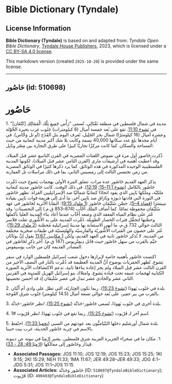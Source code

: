 # Bible Dictionary (Tyndale)

## License Information

**Bible Dictionary (Tyndale)** is based on and adapted from: _Tyndale Open Bible Dictionary_, [Tyndale House Publishers](https://tyndaleopenresources.com/), 2023, which is licensed under a [CC BY-SA 4.0 license](https://creativecommons.org/licenses/by-sa/4.0/legalcode.en).

This markdown version (created `2025-10-20`) is provided under the same license.



--------------------------------

## حَاصُور (id: 510698)

حَاصُور
=======

1\. مدينة في شمال فلسطين في منطقة نَفْتَالِي، تُسمى "رَأْس جَمِيعِ تِلْك ٱلْمَمَالِكِ \[كَنْعَان]" في [يَشوع 11:10](https://ref.ly/Josh11:10). تقع على بُعد خمسة أميال (8 كيلومترات) جَنُوب غرب بحيرة الحَّوْلة وعشرة أميال (16 كيلومترًا) شمال بحر الجَلِيل، تُعرف اليوم بتل القَدَح (أو تل وَجَّاس). في أيام مجدها بلغ عدد سكانها 40,000 نسمة وكانت بلا شك أكبر مدينة كنعانية من حيث المساحة والسكان. كما كانت مركزًا تجاريًا كبيرًا على طرق التجارة بين مِصْر وبَابِل.

ذُكرت حَاصور أول مرة في نصوص اللعنات المصرية في القرن التاسع عشر قبل الميلاد. وقد أُعطيت أهمية في أرشيفات ماري (القرن الثامن عشر قبل الميلاد)، لكونها المدينة الفلسطينية الوحيدة المذكورة في هذه الوثائق. كما يرد ذكرها كثيرًا في الوثائق المصرية من زمن تحتمس الثالث إلى رمسيس الثاني، بما في ذلك مراسلات تل العمارنة.

يذكر العهد القديم حَاصُور عدة مرات. تتعلق المرة الأولى بهجمات يَشوع حيث دُمِّرت حَاصُور بالكامل ([يَشوع 11:1–15؛](https://ref.ly/Josh11:1-Josh11:15) [12:19](https://ref.ly/Josh12:19)). في ذلك الوقت، كانت حَاصُور مدينة كنعانية ملكيّة، وملكها يَابِين الذي يقود اتحادًا كنعانيًا شماليًا ضد الإسرائيليين الغزاة. تظهر حَاصُور في الثورة التي قادتها دَبورَة وبَارَاق ضد يَابِين آخر، ما أدى إلى هزيمة قوات يَابِين بقيادة سِيسَرَا ([قضاة 4–5](https://ref.ly/Judg4:1-Judg5:31)). حصَّن سُلَيْمَان حَاصُور ([1 ملوك 9:15](https://ref.ly/1Kgs9:15))؛ البقايا الأثرية لحَاصُور في عهد سُلَيْمَان محفوظة تمامًا. كما أضاف الملك أَخْآب (874–853 ق.م.) إلى التحصينات؛ وقد عُثر على نظام المياه المعقد الذي وضعه أَخْآب عندما أعاد بناء المدينة العليا بأكملها وحصَّنها لتحمُّل فترات الحصار الطويلة. دُمِّرت المدينة على يد الأَشُّوري تغلث فلاسر الثالث حوالي 732 ق.م، ما أنهى الاستعانة بها مدينةً إسرائيلية مُحصَّنة ([2 ملوك 15:29](https://ref.ly/2Kgs15:29)). عُثر على حصون من الفترات الأشُّوريّة والفارِسيّة والهِلنِستيّة في طبقات صخرية مختلفة من المدينة. لا تُذكر حَاصُور ثانية في العهد القديم، ولكن [1 مكابيين 11:67](https://ref.ly/1Macc11:67) يقول إنَّ يونَاثَان خيَّم بالقرب من سهل حَاصُور حيث قاتل دِيمِتْرِيوس (147 ق.م). آخر ذِكرٍ لحَاصُور في المصادر القديمة كان من جانب يوسيفوس.

اكتست حَاصُور بأهمية خاصة لإبرازها دخول شعب إسرائيل فلسطين الوارد في سفر يَشوع. تُظهر الحفريات بوضوح أنَّ المدينة العظيمة قد دُمِّرت بالنار في النصف الأخير من القرن الثالث عشر قبل الميلاد ولم يجر إعادة بناءها ثانية. تدعم الاكتشافات الأثرية الصورة الكتابية لهجمات عنيفة تحت قيادة يَشوع. وامتلاك بنو إسرائيل الهزيل للمدينة في القرنين الثاني عشر والحادي عشر تبدل في عصر سُلَيمَان إذ قد أُحسن تحصينها. 

2\. بلدة في جَنُوب يَهوذَا ([يَشوع 15:23](https://ref.ly/Josh15:23)). ربما تكون الجِبَاريّة، التي تطل على وادي أم أَثْنَان بالقرب من بير حفير، على بُعد حوالي تسعة أميال (14\.5 كيلومتر) جَنُوب شرق العُوجة.

3\. بلدة أخرى في جَنُوب يَهوذَا، تُسمى حَاصُور\-حَدَتَّة ([يَشوع 15:25](https://ref.ly/Josh15:25)). *انظر* حَاصُور\-حَدَتَّة.

4\. اسم آخر لـ قَرْيوت ([يَشوع 15:25](https://ref.ly/Josh15:25)), ربما تقع في جَنُوب يَهوذَا. *انظر* قَرْيوت \#1.

5\. بلدة شمال أورشليم دخلها البَنْيَاميُّون بعد عودتهم من السبي ([نحميا 11:33](https://ref.ly/Neh11:33)). احتُفظ بالاسم في خِربة حَاصُور الحديثة، غرب بيت حنينا.

٦. مكان ما في صحراء الجزيرة العربية شرق فلسطين. يشير إِرْمِيَا في نبوته عن دينونة قِيدَار وحَاصُور إلى ممالكها ([إرْميَا 49: 28 \- 33](https://ref.ly/Jer49:28-Jer49:33)).

* **Associated Passages:** JOS 11:10; JOS 12:19; JOS 15:23; JOS 15:25; 1KI 9:15; 2KI 15:29; NEH 11:33; 1MA 11:67; JER 49:28–JER 49:33; JDG 4:1–JDG 5:31; JOS 11:1–JOS 11:15
* **Associated Articles:** حَاصُور وَحَدَتَّة (ID: `510697@TyndaleBibleDictionary`); قَرْيوت (ID: `490493@TyndaleBibleDictionary`)

